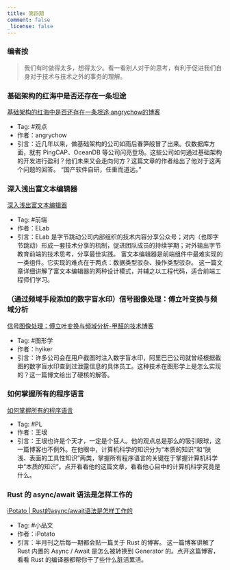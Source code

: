 ```yaml
---
title: 第四期
comment: false
_license: false
---
```


### 编者按

> 我们有时做得太多，想得太少。看一看别人对于的思考，有利于促进我们自身对于技术与技术之外的事务的理解。

### 基础架构的红海中是否还存在一条坦途

[基础架构的红海中是否还存在一条坦途·angrychow的博客](https://angrychow.github.io/angrychow-blog/2023/04/16/%E6%91%A9%E8%A5%BF%E5%88%86%E6%B5%B7%EF%BC%9A%E6%95%B0%E6%8D%AE%E5%BA%93%E7%9A%84%E7%BA%A2%E6%B5%B7%E4%B8%AD%E6%98%AF%E5%90%A6%E8%BF%98%E5%AD%98%E5%9C%A8%E4%B8%80%E6%9D%A1%E5%9D%A6%E9%80%94/)

- Tag: #观点 
- 作者：angrychow
- 引言：近几年以来，做基础架构的公司如雨后春笋般冒了出来。仅数据库方面，就有 PingCAP、OceanDB 等公司闪亮登场。这些公司如何通过基础架构的开发进行盈利？他们未来又会走向何方？这篇文章的作者给出了他对于这两个问题的回答。
“国产软件自研，任重而道远。”

### 深入浅出富文本编辑器

[深入浅出富文本编辑器](https://mp.weixin.qq.com/s?__biz=MzkxNTIwMzU5OQ==&mid=2247494804&idx=1&sn=66953b9aeb15491c636e5a677fb3f994&chksm=c1601ff4f61796e285ed58974cc1d51b02695b4054db150a0a02deebedaef5db28fbb0609f4a&mpshare=1&scene=23&srcid=0421VwFaO2f6Hbcg9D59uEqq&sharer_sharetime=1682082332916&sharer_shareid=39eb9708e014efe369ca04899a675053#rd)

- Tag: #前端 
- 作者：ELab
- 引言：ELab 是字节跳动公司内部组织的技术内容分享公众号；对内（也即字节跳动）形成一套技术分享的机制，促进团队成员的持续学期；对外输出字节教育前端的技术思考，分享最佳实践。
富文本编辑器是前端组件中最难实现的一类组件。它实现的难点在于两点：数据类型驳杂、操作类型驳杂。
这一篇文章详细讲解了富文本编辑器的两种设计模式，并辅之以工程代码，适合前端工程师们学习。

### （通过频域手段添加的数字盲水印）信号图像处理：傅立叶变换与频域分析

[信号图像处理：傅立叶变换与频域分析-甲醛的技术博客](https://hyiker.com/2022/02/24/%E4%BF%A1%E5%8F%B7%E5%9B%BE%E5%83%8F%E5%A4%84%E7%90%86%EF%BC%9A%E5%82%85%E7%AB%8B%E5%8F%B6%E5%8F%98%E6%8D%A2%E4%B8%8E%E9%A2%91%E5%9F%9F%E5%88%86%E6%9E%90/)

- Tag: #图形学 
- 作者：hyiker
- 引言：许多公司会在用户截图时注入数字盲水印，阿里巴巴公司就曾经根据截图的数字盲水印查到过泄露信息的具体员工。这种技术在图形学上是怎么实现的？这一篇博文给出了硬核的解答。

### 如何掌握所有的程序语言

[如何掌握所有的程序语言](https://www.yinwang.org/blog-cn/2017/07/06/master-pl)

- Tag: #PL 
- 作者：王垠
- 引言：王垠也许是个天才，一定是个狂人。他的观点总是那么的吸引眼球，这一篇博客也不例外。在他眼中，计算机科学的知识分为“本质的知识”和“肤浅、表面的工具性知识”两类，掌握所有程序语言的关键在于掌握计算机科学中“本质的知识”。点开看看他的这篇文章，看看他心目中的计算机科学究竟是什么。

### Rust 的 async/await 语法是怎样工作的

[iPotato \| Rust的async/await语法是怎样工作的](https://ipotato.me/article/70)

- Tag: #小品文 
- 作者：iPotato
- 引言：半月刊之后每一期都会贴一篇关于 Rust 的博客。
这一篇博客讲解了 Rust 内置的 Async / Await 是怎么被转换到 Generator 的。点开这篇博客，看看 Rust 的编译器都帮你干了些什么脏活累活。

